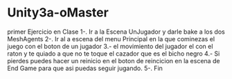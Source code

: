 # Unity3a-oMaster
primer Ejercicio en Clase
1-. Ir a la Escena UnJugador y darle bake a los dos MeshAgents 
2-. Ir al a escena del menu Principal en la que cominezas el juego con el boton de un jugador 
3.- el movimiento del jugador el con el raton y te quiado a que no te toque el cazador que es el bicho negro 
4.- Si pierdes puedes hacer un reinicio en el boton de reincicion en la escena de End Game para que asi puedas seguir jugando.
5-. Fin 
